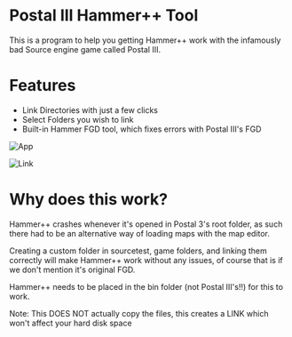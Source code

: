 # Postal III Hammer++ Tool
This is a program to help you getting Hammer++ work with the infamously bad Source engine game called Postal III.

# Features
- Link Directories with just a few clicks
- Select Folders you wish to link
- Built-in Hammer FGD tool, which fixes errors with Postal III's FGD

![App](https://i.imgur.com/frknYzb.png)

![Link](https://i.imgur.com/8JCVfYC.png)

# Why does this work?
Hammer++ crashes whenever it's opened in Postal 3's root folder, as such there had to be an alternative way of loading maps with the map editor.

Creating a custom folder in sourcetest, game folders, and linking them correctly will make Hammer++ work without any issues, of course that is if we don't mention it's original FGD.

Hammer++ needs to be placed in the bin folder (not Postal III's!!) for this to work.

Note: This DOES NOT actually copy the files, this creates a LINK which won't affect your hard disk space

